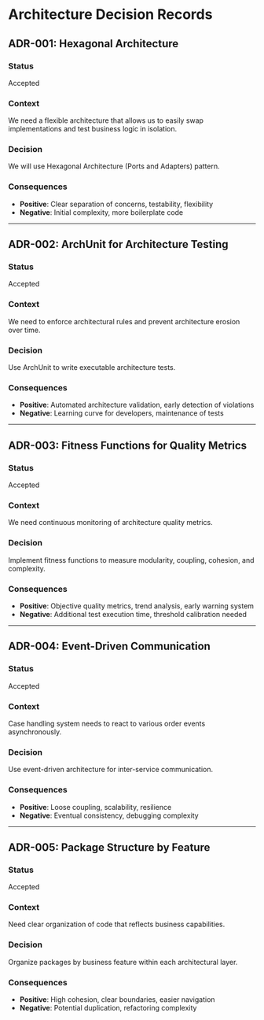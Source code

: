 # Architecture Decision Records

## ADR-001: Hexagonal Architecture

### Status
Accepted

### Context
We need a flexible architecture that allows us to easily swap implementations and test business logic in isolation.

### Decision
We will use Hexagonal Architecture (Ports and Adapters) pattern.

### Consequences
- **Positive**: Clear separation of concerns, testability, flexibility
- **Negative**: Initial complexity, more boilerplate code

---

## ADR-002: ArchUnit for Architecture Testing

### Status
Accepted

### Context
We need to enforce architectural rules and prevent architecture erosion over time.

### Decision
Use ArchUnit to write executable architecture tests.

### Consequences
- **Positive**: Automated architecture validation, early detection of violations
- **Negative**: Learning curve for developers, maintenance of tests

---

## ADR-003: Fitness Functions for Quality Metrics

### Status
Accepted

### Context
We need continuous monitoring of architecture quality metrics.

### Decision
Implement fitness functions to measure modularity, coupling, cohesion, and complexity.

### Consequences
- **Positive**: Objective quality metrics, trend analysis, early warning system
- **Negative**: Additional test execution time, threshold calibration needed

---

## ADR-004: Event-Driven Communication

### Status
Accepted

### Context
Case handling system needs to react to various order events asynchronously.

### Decision
Use event-driven architecture for inter-service communication.

### Consequences
- **Positive**: Loose coupling, scalability, resilience
- **Negative**: Eventual consistency, debugging complexity

---

## ADR-005: Package Structure by Feature

### Status
Accepted

### Context
Need clear organization of code that reflects business capabilities.

### Decision
Organize packages by business feature within each architectural layer.

### Consequences
- **Positive**: High cohesion, clear boundaries, easier navigation
- **Negative**: Potential duplication, refactoring complexity
